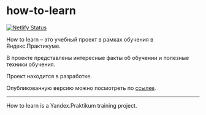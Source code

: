 # how-to-learn
[![Netlify Status](https://api.netlify.com/api/v1/badges/f931d3fc-425f-4e0c-9dbe-af799a26e7a5/deploy-status)](https://app.netlify.com/sites/how-to-learn/deploys)

How to learn – это учебный проект в рамках обучения в Яндекс.Практикуме.

В проекте представлены интересные факты об обучении и полезные техники обучения.

Проект находится в разработке.

Опубликованную версию можно посмотреть по [ссылке](https://how-to-learn.netlify.app).

---

How to learn is a Yandex.Praktikum training project.
